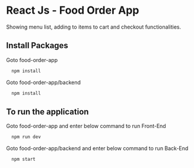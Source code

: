 # React Js - Food Order App

Showing menu list, adding to items to cart and checkout functionalities.

## Install Packages

Goto food-order-app

```bash
  npm install
```

Goto food-order-app/backend

```bash
  npm install
```

## To run the application

Goto food-order-app and enter below command to run Front-End

```bash
  npm run dev
```

Goto food-order-app/backend and enter below command to run Back-End

```bash
  npm start
```